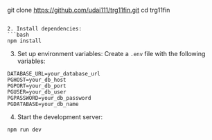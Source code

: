 git clone https://github.com/udai111/trg11fin.git
cd trg11fin
```

2. Install dependencies:
```bash
npm install
```

3. Set up environment variables:
Create a `.env` file with the following variables:
```
DATABASE_URL=your_database_url
PGHOST=your_db_host
PGPORT=your_db_port
PGUSER=your_db_user
PGPASSWORD=your_db_password
PGDATABASE=your_db_name
```

4. Start the development server:
```bash
npm run dev